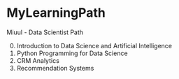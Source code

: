 # MyLearningPath
Miuul - Data Scientist Path

0. Introduction to Data Science and Artificial Intelligence
1. Python Programming for Data Science
2. CRM Analytics
3. Recommendation Systems

